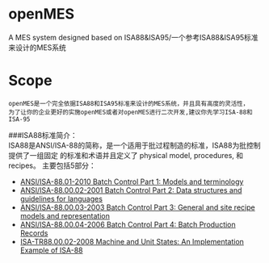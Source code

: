 openMES
=======

A MES system designed based on ISA88&amp;ISA95/一个参考ISA88&amp;ISA95标准来设计的MES系统

Scope
=
    openMES是一个完全依据ISA88和ISA95标准来设计的MES系统，并且具有高度的灵活性，
    为了让你的企业更好的实施openMES或者对openMES进行二次开发,建议你先学习ISA-88和ISA-95 
###ISA88标准简介：<br>
    ISA88是ANSI/ISA-88的简称，是一个适用于批过程制造的标准，ISA88为批控制提供了一组固定
    的标准和术语并且定义了 physical model, procedures, 和recipes。
    主要包括5部分：
    
  * [ANSI/ISA-88.01-2010 Batch Control Part 1: Models and terminology](https://www.isa.org/store/products/product-detail/?productId=116687)
  * [ANSI/ISA-88.00.02-2001 Batch Control Part 2: Data structures and guidelines for languages](https://www.isa.org/store/products/product-detail/?productId=116687)
  * [ANSI/ISA-88.00.03-2003 Batch Control Part 3: General and site recipe models and representation](https://www.isa.org/store/products/product-detail/?productId=116702)
  * [ANSI/ISA-88.00.04-2006 Batch Control Part 4: Batch Production Records](https://www.isa.org/store/products/product-detail/?productId=116712)
  * [ISA-TR88.00.02-2008 Machine and Unit States: An Implementation Example of ISA-88](http://en.wikipedia.org/wiki/Packml)
    




